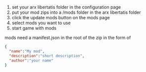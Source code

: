 1) set your arx libertatis folder in the configuration page
2) put your mod zips into a /mods folder in the arx libertatis folder
3) click the update mods button on the mods page
4) select mods you want to use
5) start game with mods

mods need a manifest.json in the root of the zip in the form of
```json
{
  "name":"My mod",
  "description":"short description",
  "author":"your name"
}
```